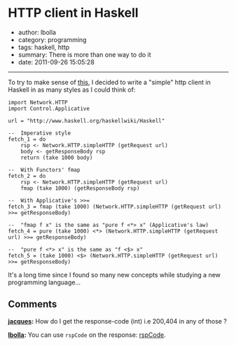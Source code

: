 # HTTP client in Haskell

- author: lbolla
- category: programming
- tags: haskell, http
- summary: There is more than one way to do it
- date: 2011-09-26 15:05:28

----------------

To try to make sense of [this][1], I decided to write a "simple" http client in
Haskell in as many styles as I could think of:

    import Network.HTTP
    import Control.Applicative
    
    url = "http://www.haskell.org/haskellwiki/Haskell"
    
    --  Imperative style
    fetch_1 = do
        rsp <- Network.HTTP.simpleHTTP (getRequest url)
        body <- getResponseBody rsp
        return (take 1000 body)
    
    --  With Functors' fmap
    fetch_2 = do
        rsp <- Network.HTTP.simpleHTTP (getRequest url)
        fmap (take 1000) (getResponseBody rsp)
    
    --  With Applicative's >>=
    fetch_3 = fmap (take 1000) (Network.HTTP.simpleHTTP (getRequest url) >>= getResponseBody)
    
    --  "fmap f x" is the same as "pure f <*> x" (Applicative's law)
    fetch_4 = pure (take 1000) <*> (Network.HTTP.simpleHTTP (getRequest url) >>= getResponseBody)
    
    --  "pure f <*> x" is the same as "f <$> x"
    fetch_5 = (take 1000) <$> (Network.HTTP.simpleHTTP (getRequest url) >>= getResponseBody)

It's a long time since I found so many new concepts while studying a new programming language...

   [1]: http://learnyouahaskell.com/functors-applicative-functors-and-monoids
   [2]: http://hackage.haskell.org/packages/archive/HTTP/4000.0.9/doc/html/Network-HTTP-Base.html#t:Response

## Comments

**[jacques](#930 "2012-10-16 20:32:27"):** How do I get the response-code (int) i.e 200,404 in any of those ?

**[lbolla](#931 "2012-10-17 09:17:26"):** You can use `rspCode` on the response: [rspCode][2].


